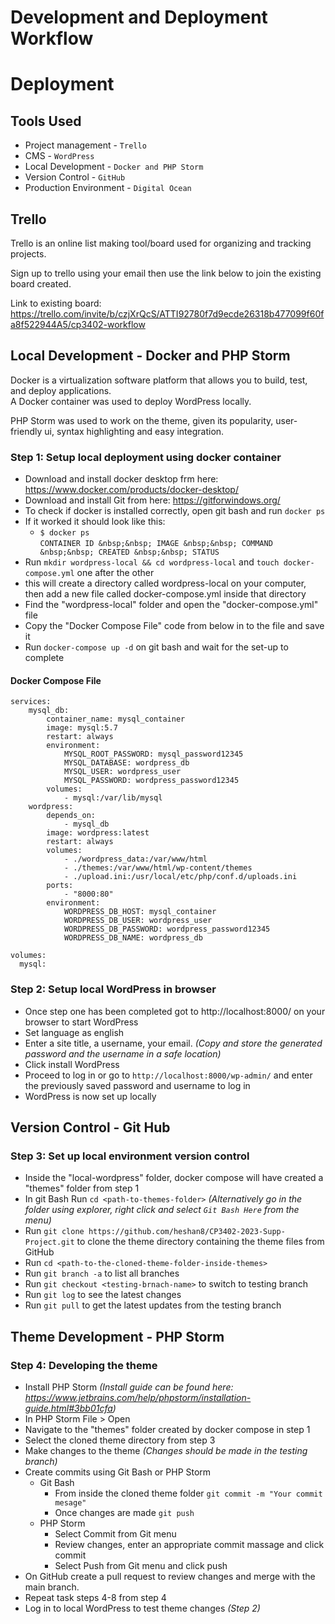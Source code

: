 # Development and Deployment Workflow 

# Deployment
## Tools Used
* Project management - `Trello`
* CMS - `WordPress`
* Local Development - `Docker and PHP Storm`
* Version Control - `GitHub`
* Production Environment - `Digital Ocean`


## Trello

Trello is an online list making tool/board used for organizing and tracking projects.

Sign up to trello using your email then use the link below to join the existing board created.

Link to existing board: https://trello.com/invite/b/czjXrQcS/ATTI92780f7d9ecde26318b477099f60fa8f522944A5/cp3402-workflow

## Local Development - Docker and PHP Storm

Docker is a virtualization software platform that allows you to build, test, and deploy applications.  
A Docker container was used to deploy WordPress locally.

PHP Storm was used to work on the theme, given its popularity, user-friendly ui, syntax highlighting and easy integration.

### Step 1: Setup local deployment using docker container
* Download and install docker desktop frm here: https://www.docker.com/products/docker-desktop/
* Download and install Git from here: https://gitforwindows.org/
* To check if docker is installed correctly, open git bash and run `docker ps`
* If it worked it should look like this:
  * `$ docker ps`    
    `CONTAINER ID &nbsp;&nbsp; IMAGE &nbsp;&nbsp; COMMAND &nbsp;&nbsp; CREATED &nbsp;&nbsp; STATUS`
* Run `mkdir wordpress-local && cd wordpress-local` and  `touch docker-compose.yml` one after the other
* this will create a directory called wordpress-local on your computer, then add a new file called docker-compose.yml inside that directory
* Find the "wordpress-local" folder and open the "docker-compose.yml" file
* Copy the "Docker Compose File" code from below in to the file and save it
* Run `docker-compose up -d` on git bash and wait for the set-up to complete

#### Docker Compose File
```version: "3"
services:
    mysql_db:
        container_name: mysql_container
        image: mysql:5.7
        restart: always
        environment:
            MYSQL_ROOT_PASSWORD: mysql_password12345
            MYSQL_DATABASE: wordpress_db
            MYSQL_USER: wordpress_user
            MYSQL_PASSWORD: wordpress_password12345
        volumes:
            - mysql:/var/lib/mysql
    wordpress:
        depends_on:
            - mysql_db
        image: wordpress:latest
        restart: always
        volumes:
            - ./wordpress_data:/var/www/html
            - ./themes:/var/www/html/wp-content/themes
            - ./upload.ini:/usr/local/etc/php/conf.d/uploads.ini
        ports:
            - "8000:80"
        environment:
            WORDPRESS_DB_HOST: mysql_container
            WORDPRESS_DB_USER: wordpress_user
            WORDPRESS_DB_PASSWORD: wordpress_password12345
            WORDPRESS_DB_NAME: wordpress_db
            
volumes:
  mysql:  
```

### Step 2: Setup local WordPress in browser
* Once step one has been completed got to http://localhost:8000/ on your browser to start WordPress
* Set language as english
* Enter a site title, a username, your email. _(Copy and store the generated password and the username in a safe location)_
* Click install WordPress
* Proceed to log in or go to `http://localhost:8000/wp-admin/` and enter the previously saved password and username to log in
* WordPress is now set up locally

## Version Control - Git Hub
### Step 3: Set up local environment version control
* Inside the "local-wordpress" folder, docker compose will have created a "themes" folder from step 1
* In git Bash Run `cd <path-to-themes-folder>` _(Alternatively go in the folder using explorer, right click and select `Git Bash Here` from the menu)_
* Run `git clone https://github.com/heshan8/CP3402-2023-Supp-Project.git` to clone the theme directory containing the theme files from GitHub
* Run `cd <path-to-the-cloned-theme-folder-inside-themes>`
* Run `git branch -a` to list all branches
* Run `git checkout <testing-brnach-name>` to switch to testing branch
* Run `git log` to see the latest changes
* Run `git pull` to get the latest updates from the testing branch

## Theme Development - PHP Storm
### Step 4: Developing the theme
* Install PHP Storm _(Install guide can be found here: https://www.jetbrains.com/help/phpstorm/installation-guide.html#3bb01cfa)_
* In PHP Storm File > Open
* Navigate to the "themes" folder created by docker compose in step 1
* Select the cloned theme directory from step 3
* Make changes to the theme _(Changes should be made in the testing branch)_
* Create commits using Git Bash or PHP Storm
  * Git Bash 
    * From inside the cloned theme folder `git commit -m "Your commit mesage"`
    * Once changes are made `git push`
  * PHP Storm
    * Select Commit from Git menu
    * Review changes, enter an appropriate commit massage and click commit
    * Select Push from Git menu and click push
* On GitHub create a pull request to review changes and merge with the main branch.
* Repeat task steps 4-8 from step 4
* Log in to local WordPress to test theme changes _(Step 2)_




